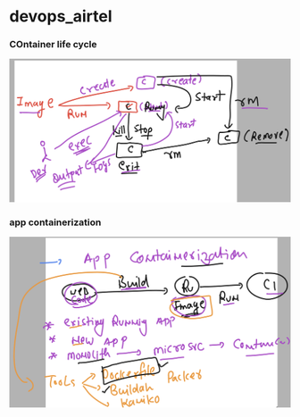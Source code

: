 # devops_airtel

### COntainer life cycle 

<img src="lifec.png">

### app containerization 

<img src="appc.png">

